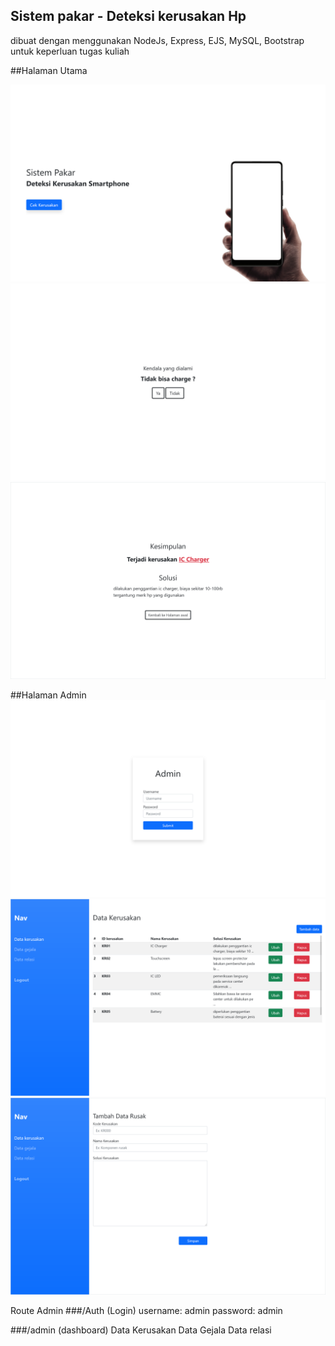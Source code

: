 ## Sistem pakar - Deteksi kerusakan Hp

dibuat dengan menggunakan NodeJs, Express, EJS, MySQL, Bootstrap
untuk keperluan tugas kuliah

##Halaman Utama

![Main](./main.png)
![Ask](./ask.png)
![Result](./result.png)

##Halaman Admin
![Login](./login.png)
![admin1](./admin1.png)
![tambah1](./tambah1.png)

Route Admin
###/Auth (Login)
username: admin
password: admin

###/admin (dashboard)
Data Kerusakan
Data Gejala
Data relasi
